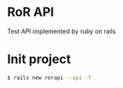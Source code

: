 # RoR API
Test API implemented by ruby on rails

# Init project
```bash
$ rails new rorapi --api -T
```
